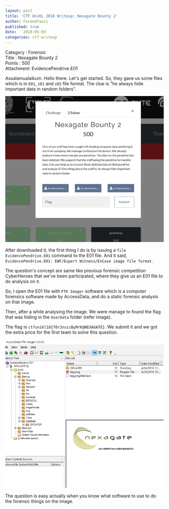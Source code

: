 ```yaml
---
layout: post
title: 'CTF UniKL 2018 Writeup: Nexagate Bounty 2'
author: Fareedfauzi
published: true
date:   2018-05-03
categories: ctf-writeup
---
```


Category : Forensic<br>
Title : Nexagate Bounty 2<br>
Points : 500<br>
Attachment: EvidencePendrive.E01<br>

<!--more-->

Assalamualaikum. Hello there. Let's get started. So, they gave us some files which is in `E01`, `z01` and `z02` file format. The clue is "he always hide important data in random folders".<br>

![alt text](/assets/img/ctf-unikl-18-forensics-nexagate-bounty-2.png)

After downloaded it, the first thing I do is by issuing a `file EvidencePendrive.E01` command to the E01 file. And it said, `EvidencePendrive.E01: EWF/Expert Witness/EnCase image file format`.

The question's concept are same like previous forensic competition CyberHeroes that we've been participated, where they give us an E01 file to do analysis on it.

So, I open the E01 file with `FTK Imager` software which is a computer forensics software made by AccessData, and do a static forensic analysis on that image.

Then, after a while analysing the image. We were manage to found the flag that was hiding in the `UserData` folder (refer image).

The flag is `ctfunikl18{f0r3nsicByMrK@NEXAGATE}`. We submit it and we got the extra price for the first team to solve this question.

![alt text](/assets/img/ctf-unikl-18-screenshot.png)

The question is easy actually when you know what software to use to do the forensic things on the image.

